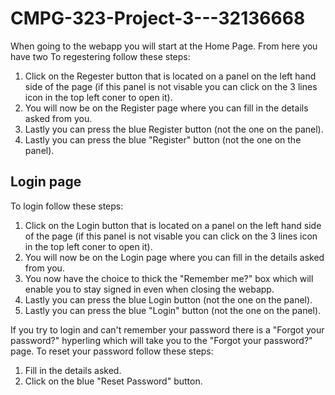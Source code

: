# CMPG-323-Project-3---32136668

When going to the webapp you will start at the Home Page. From here you have two
To regestering follow these steps:
1. Click on the Regester button that is located on a panel on the left hand side of the page (if this panel is not visable you can click on the 3 lines icon in the top left coner to open it).
2. You will now be on the Register page where you can fill in the details asked from you.
3. Lastly you can press the blue Register button (not the one on the panel).
3. Lastly you can press the blue "Register" button (not the one on the panel).

## Login page
To login follow these steps:
1. Click on the Login button that is located on a panel on the left hand side of the page (if this panel is not visable you can click on the 3 lines icon in the top left coner to open it).
2. You will now be on the Login page where you can fill in the details asked from you.
3. You now have the choice to thick the "Remember me?" box which will enable you to stay signed in even when closing the webapp.
4. Lastly you can press the blue Login button (not the one on the panel).
4. Lastly you can press the blue "Login" button (not the one on the panel).

If you try to login and can't remember your password there is a "Forgot your password?" hyperling which will take you to the "Forgot your password?" page. To reset your password follow these steps:
1. Fill in the details asked.
2. Click on the blue "Reset Password" button.
